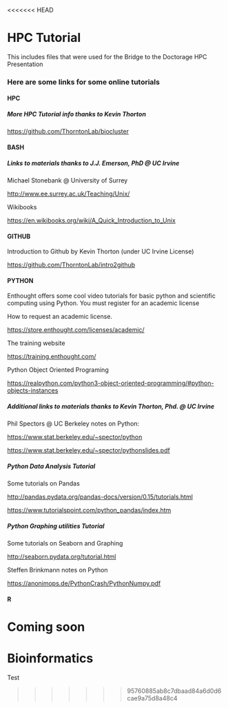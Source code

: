 <<<<<<< HEAD
# HPC Tutorial

This includes files that were used for the Bridge to the Doctorage HPC Presentation

### Here are some links for some online tutorials
#### HPC
##### More HPC Tutorial info thanks to Kevin Thorton
https://github.com/ThorntonLab/biocluster

#### BASH
##### Links to materials thanks to J.J. Emerson, PhD @ UC Irvine
Michael Stonebank @ University of Surrey

http://www.ee.surrey.ac.uk/Teaching/Unix/

Wikibooks

https://en.wikibooks.org/wiki/A_Quick_Introduction_to_Unix

#### GITHUB
Introduction to Github by Kevin Thorton (under UC Irvine License)

https://github.com/ThorntonLab/intro2github

#### PYTHON
Enthought offers some cool video tutorials for basic python and scientific computing using Python. You must register for an academic license

How to request an academic license.

https://store.enthought.com/licenses/academic/

The training website

https://training.enthought.com/

Python Object Oriented Programing

https://realpython.com/python3-object-oriented-programming/#python-objects-instances

##### Additional links to materials thanks to Kevin Thorton, Phd. @ UC Irvine
Phil Spectors @ UC Berkeley notes on Python: 

https://www.stat.berkeley.edu/~spector/python

https://www.stat.berkeley.edu/~spector/pythonslides.pdf


##### Python Data Analysis Tutorial
Some tutorials on Pandas

http://pandas.pydata.org/pandas-docs/version/0.15/tutorials.html

https://www.tutorialspoint.com/python_pandas/index.htm

##### Python Graphing utilities Tutorial
Some tutorials on Seaborn and Graphing

http://seaborn.pydata.org/tutorial.html

Steffen Brinkmann notes on Python

https://anonimops.de/PythonCrash/PythonNumpy.pdf

#### R
Coming soon
=======
# Bioinformatics
Test
>>>>>>> 95760885ab8c7dbaad84a6d0d6cae9a75d8a48c4
